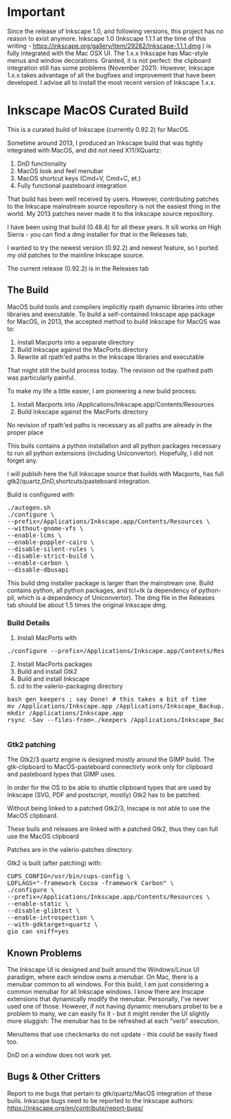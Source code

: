# Important

Since the release of Inkscape 1.0, and following versions, this project has no reason to exist anymore. Inkscape 1.0 (Inkscape 1.1.1 at the time of this writing - https://inkscape.org/gallery/item/29282/Inkscape-1.1.1.dmg ) is fully integrated with the Mac OSX UI. The 1.x.x Inkscape has Mac-style menus and window decorations. Granted, it is not perfect: the clipboard integration still has some problems (November 2021). However, Inkscape 1.x.x takes advantage of all the bugfixes and improvement that have been developed. I advise all to install the most recent version of Inkscape 1.x.x.

# Inkscape MacOS Curated Build

This is a curated build of Inkscape (currently 0.92.2) for MacOS.

Sometime around 2013, I produced an Inkscape build that was tightly
integrated with MacOS, and did not need X11/XQuartz:

1. DnD functionality
2. MacOS look and feel menubar
3. MacOS shortcut keys (Cmd+V, Cmd+C, et.)
4. Fully functional pasteboard integration

That build has been well received by users. However, contributing
patches to the Inkscape mainstream source repository is not the
easiest thing in the world. My 2013 patches never made it to the
Inkscape source repository.

I have been using that build (0.48.4) for all these years. It sill
works on High Sierra - you can find a dmg installer for that in the
Releases tab.

I wanted to try the newest version (0.92.2) and newest feature, so I
ported my old patches to the mainline Inkscape source.

The current release (0.92.2) is in the Releases tab

## The Build

MacOS build tools and compilers implicitly rpath dynamic libraries
into other libraries and executable. To build a self-contained
Inkscape app package for MacOS, in 2013, the accepted method to
build Inkscape for MacOS was to:

1. install Macports into a separate directory
1. Build Inkscape against the MacPorts directory
1. Rewrite all rpath'ed paths in the Inkscape libraries and executable

That might still the build process today. The revision od the rpathed
path was particularly painful.

To make my life a little easier, I am pioneering a new build process:

1. Install Macports into /Applications/Inkscape.app/Contents/Resources
2. Build Inkscape against the MacPorts directory

No revision of rpath'ed paths is necessary as all paths are already in
the proper place

This buils contains a python installation and all python packages
necessary to run all python extensions (including
Uniconvertor). Hopefully, I did not forget any.

I will publsih here the full Inkscape source that builds with
Macports, has full gtk2/quartz,DnD,shortcuts/pasteboard integration.

Build is configured with

<pre>
./autogen.sh
./configure \
--prefix=/Applications/Inkscape.app/Contents/Resources \
--without-gnome-vfs \
--enable-lcms \
--enable-poppler-cairo \
--disable-silent-rules \
--disable-strict-build \
--enable-carbon \
--disable-dbusapi
</pre>

This build dmg installer package is larger than the mainstream
one. Build contains python, all python packages, and tcl+tk (a
dependency of python-pil, which is a dependency of Uniconvertor).
The dmg file in the Releases tab should be about 1.5 times the
original Inkscape dmg.

### Build Details

1. Install MacPorts with
<pre>
./configure --prefix=/Applications/Inkscape.app/Contents/Resources/
</pre>

2. Install MacPorts packages
3. Build and install Gtk2
4. Build and install Inkscape
5. cd to the valerio-packaging directory
<pre>
bash gen_keepers ; say Done! # this takes a bit of time
mv /Applications/Inkscape.app /Applications/Inkscape_Backup.app
mkdir /Applications/Inkscape.app
rsync -Sav --files-from=./keepers /Applications/Inkscape_Backup.app/ /Applications/Inkscape.app/ ; say Done!

</pre>
### Gtk2 patching

The Gtk2/3 quartz engine is designed mostly around the GIMP build.
The gtk-clipboard to MacOS-pasteboard connectivty work only for
clipboard and pasteboard types that GIMP uses.

In order for the OS to be able to shuttle clipboard types that are
used by Inkscape (SVG, PDF and postscript, mostly) Gtk2 has to be
patched.

Without being linked to a patched Gtk2/3, Inscape is not able to use
the MacOS clipboard.

These buils and releases are linked with a patched Gtk2, thus they can
full use the MacOS clipboard

Patches are in the valerio-patches directory.

Gtk2 is built (after patching) with:

<pre>
CUPS_CONFIG=/usr/bin/cups-config \
LDFLAGS="-framework Cocoa -framework Carbon" \
./configure \
--prefix=/Applications/Inkscape.app/Contents/Resources \
--enable-static \
--disable-glibtest \
--enable-introspection \
--with-gdktarget=quartz \
gio_can_sniff=yes
</pre>




## Known Problems

The Inkscape UI is designed and built around the Windows/Linux UI paradigm, where
each window owns a menubar. On Mac, there is a menubar common to all
windows. For this build, I am just considering a common menubar for
all Inkscape windows. I know there are Inscape extensions that
dynamically modify the menubar. Personally, I've never used one of
those. However, if not having dynamic menubars probel to be a problem
to many, we can easily fix it - but it might render the UI slightly
more sluggish: The menubar has to be refreshed at each "verb" execution.

MenuItems that use checkmarks do not update - this could be easily
fixed too.

DnD on a window does not work yet.

## Bugs & Other Critters

Report to me bugs that pertain to gtk/quartz/MacOS integration of
these buils. Inkscape bugs need to be reported to the Inkscape
authors: https://inkscape.org/en/contribute/report-bugs/



